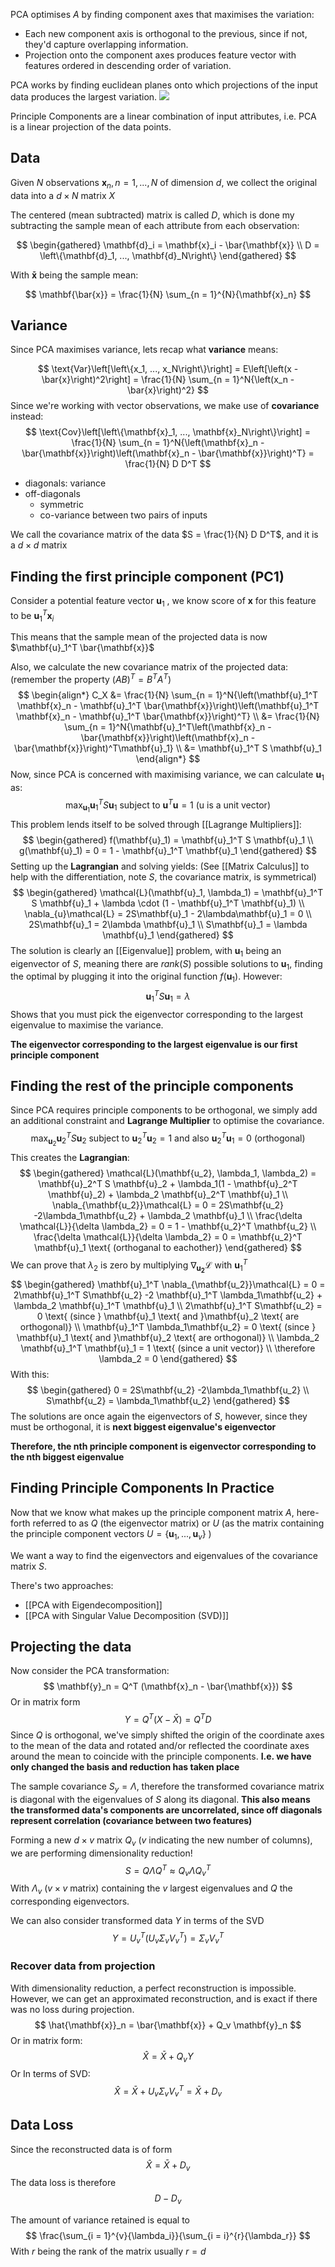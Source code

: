 PCA optimises $A$ by finding component axes that maximises the variation:
- Each new component axis is orthogonal to the previous, since if not, they'd capture overlapping information.
- Projection onto the component axes produces feature vector with features ordered in descending order of variation.

PCA works by finding euclidean planes onto which projections of the input data produces the largest variation. 
![](https://i.stack.imgur.com/lNHqt.gif)

Principle Components are a linear combination of input attributes, i.e. PCA is a linear projection of the data points.

## Data

Given $N$ observations $\mathbf{x}_n, n = 1, ..., N$ of dimension $d$, we collect the original data into a $d \times N$ matrix $X$ 

The centered  (mean subtracted) matrix is called $D$, which is done my subtracting the sample mean of each attribute from each observation:

$$ 
\begin{gathered}
\mathbf{d}_i = \mathbf{x}_i - \bar{\mathbf{x}} \\
D = \left\{\mathbf{d}_1, ..., \mathbf{d}_N\right\}
\end{gathered}
$$

With $\mathbf{\bar{x}}$ being the sample mean:

$$
\mathbf{\bar{x}} = \frac{1}{N} \sum_{n = 1}^{N}{\mathbf{x}_n} 
$$
## Variance

Since PCA maximises variance, lets recap what **variance** means:

$$
\text{Var}\left[\left\{x_1, ..., x_N\right\}\right] = E\left[\left(x - \bar{x}\right)^2\right] = \frac{1}{N} \sum_{n = 1}^N{\left(x_n - \bar{x}\right)^2}
$$
Since we're working with vector observations, we make use of **covariance** instead:
$$
\text{Cov}\left[\left\{\mathbf{x}_1, ..., \mathbf{x}_N\right\}\right] = \frac{1}{N} \sum_{n = 1}^N{\left(\mathbf{x}_n - \bar{\mathbf{x}}\right)\left(\mathbf{x}_n - \bar{\mathbf{x}}\right)^T} = \frac{1}{N} D D^T
$$
- diagonals: variance
- off-diagonals
	- symmetric
	- co-variance between two pairs of inputs

We call the covariance matrix of the data $S = \frac{1}{N} D D^T$, and it is a $d \times d$ matrix

## Finding the first principle component (PC1)

Consider a potential feature vector $\mathbf{u}_1$ , we know score of $\mathbf{x}$ for this feature to be $\mathbf{u}_1^T \mathbf{x}_i$

This means that the sample mean of the projected data is now $\mathbf{u}_1^T \bar{\mathbf{x}}$

Also, we calculate the new covariance matrix of the projected data: 
(remember the property $(AB)^T = B^T A^T$)
$$
\begin{align*}
C_X &= \frac{1}{N} \sum_{n = 1}^N{\left(\mathbf{u}_1^T \mathbf{x}_n - \mathbf{u}_1^T \bar{\mathbf{x}}\right)\left(\mathbf{u}_1^T \mathbf{x}_n - \mathbf{u}_1^T \bar{\mathbf{x}}\right)^T} \\
&= \frac{1}{N} \sum_{n = 1}^N{\mathbf{u}_1^T\left(\mathbf{x}_n - \bar{\mathbf{x}}\right)\left(\mathbf{x}_n -  \bar{\mathbf{x}}\right)^T\mathbf{u}_1} \\
&= \mathbf{u}_1^T S \mathbf{u}_1
\end{align*}
$$
Now, since PCA is concerned with maximising variance, we can calculate $\mathbf{u}_1$ as:
$$
\max_{\mathbf{u}_1}{\mathbf{u}_1^T S \mathbf{u}_1} \text{ subject to } \mathbf{u}^T \mathbf{u} = 1 \text{ (u is a unit vector)}
$$
This problem lends itself to be solved through [[Lagrange Multipliers]]:
$$
\begin{gathered}
f(\mathbf{u}_1) = \mathbf{u}_1^T S \mathbf{u}_1 \\
g(\mathbf{u}_1) = 0 = 1 - \mathbf{u}_1^T \mathbf{u}_1
\end{gathered}
$$
Setting up the **Lagrangian** and solving yields:
(See [[Matrix Calculus]] to help with the differentiation, note $S$, the covariance matrix, is symmetrical)
$$
\begin{gathered}
\mathcal{L}(\mathbf{u}_1, \lambda_1) = \mathbf{u}_1^T S \mathbf{u}_1 + \lambda \cdot (1 - \mathbf{u}_1^T \mathbf{u}_1) \\
\nabla_{u}\mathcal{L} = 2S\mathbf{u}_1 - 2\lambda\mathbf{u}_1 = 0 \\
2S\mathbf{u}_1 = 2\lambda \mathbf{u}_1 \\
S\mathbf{u}_1 = \lambda \mathbf{u}_1
\end{gathered}
$$
The solution is clearly an [[Eigenvalue]] problem, with $\mathbf{u}_1$ being an eigenvector of $S$, meaning there are $rank(S)$ possible solutions to $\mathbf{u}_1$, finding the optimal by plugging it into the original function $f(\mathbf{u}_1)$. However:
$$
\mathbf{u}_1^T S \mathbf{u}_1 = \lambda
$$
Shows that you must pick the eigenvector corresponding to the largest eigenvalue to maximise the variance. 

**The eigenvector corresponding to the largest eigenvalue is our first principle component**

## Finding the rest of the principle components

Since PCA requires principle components to be orthogonal, we simply add an additional constraint and **Lagrange Multiplier** to optimise the covariance.
$$
\max_{\mathbf{u}_2}{\mathbf{u}_2^T S \mathbf{u}_2} \text{ subject to } \mathbf{u}_2^T \mathbf{u}_2 = 1 \text{ and also } \mathbf{u}_2^T \mathbf{u}_1 = 0 \text{ (orthogonal)}
$$
This creates the **Lagrangian**:
$$
\begin{gathered}
\mathcal{L}(\mathbf{u_2}, \lambda_1, \lambda_2) = \mathbf{u}_2^T S \mathbf{u}_2 + \lambda_1(1 - \mathbf{u}_2^T \mathbf{u}_2) + \lambda_2 \mathbf{u}_2^T \mathbf{u}_1 \\
\nabla_{\mathbf{u_2}}\mathcal{L} = 0 = 2S\mathbf{u_2} -2\lambda_1\mathbf{u_2} + \lambda_2 \mathbf{u}_1 \\
\frac{\delta \mathcal{L}}{\delta \lambda_2} = 0 = 1 - \mathbf{u_2}^T \mathbf{u_2} \\
\frac{\delta \mathcal{L}}{\delta \lambda_2} = 0 = \mathbf{u_2}^T \mathbf{u}_1 \text{ (orthoganal to eachother)}
\end{gathered}
$$
We can prove that $\lambda_2$ is zero by multiplying $\nabla_{\mathbf{u_2}}\mathcal{L}$ with $\mathbf{u}_1^T$
$$
\begin{gathered}
\mathbf{u}_1^T \nabla_{\mathbf{u_2}}\mathcal{L} = 0 = 2\mathbf{u}_1^T S\mathbf{u_2} -2 \mathbf{u}_1^T \lambda_1\mathbf{u_2} + \lambda_2 \mathbf{u}_1^T \mathbf{u}_1 \\
2\mathbf{u}_1^T S\mathbf{u_2} = 0 \text{ (since } \mathbf{u}_1 \text{ and }\mathbf{u}_2 \text{ are orthogonal)} \\
\mathbf{u}_1^T \lambda_1\mathbf{u_2} = 0  \text{ (since } \mathbf{u}_1 \text{ and }\mathbf{u}_2 \text{ are orthogonal)} \\
\lambda_2 \mathbf{u}_1^T \mathbf{u}_1 = 1 \text{ (since a unit vector)} \\
\therefore \lambda_2 = 0
\end{gathered}
$$
With this:
$$
\begin{gathered}
0 = 2S\mathbf{u_2} -2\lambda_1\mathbf{u_2} \\
S\mathbf{u_2} = \lambda_1\mathbf{u_2}
\end{gathered}
$$
The solutions are once again the eigenvectors of $S$, however, since they must be orthogonal, it is **next biggest eigenvalue's eigenvector**

**Therefore, the nth principle component is eigenvector corresponding to the nth biggest eigenvalue**

## Finding Principle Components In Practice

Now that we know what makes up the principle component matrix $A$, here-forth referred to as $Q$ (the eigenvector matrix) or $U$ (as the matrix containing the principle component vectors $U = \left\{\mathbf{u}_1, ..., \mathbf{u}_v\right\}$ )

We want a way to find the eigenvectors and eigenvalues of the covariance matrix $S$.

There's two approaches:
- [[PCA with Eigendecomposition]]
- [[PCA with Singular Value Decomposition (SVD)]]

## Projecting the data

Now consider the PCA transformation:
$$
\mathbf{y}_n = Q^T (\mathbf{x}_n - \bar{\mathbf{x}})
$$
Or in matrix form
$$
Y = Q^T (X - \bar{X}) = Q^T D
$$
Since $Q$ is orthogonal, we've simply shifted the origin of the coordinate axes to the mean of the data and rotated and/or reflected the coordinate axes around the mean to coincide with the principle components. **I.e. we have only changed the basis and reduction has taken place**

The sample covariance $S_y = \Lambda$, therefore the transformed covariance matrix is diagonal with the eigenvalues of $S$ along its diagonal. **This also means the transformed data's components are uncorrelated, since off diagonals represent correlation (covariance between two features)**

Forming a new $d \times v$ matrix $Q_v$ ($v$ indicating the new number of columns), we are performing dimensionality reduction!
$$
S = Q \Lambda Q^T \approx Q_v \Lambda Q_v^T 
$$
With $\Lambda_v$ ($v \times v$ matrix) containing the $v$ largest eigenvalues and $Q$ the corresponding eigenvectors.

We can also consider transformed data $Y$ in terms of the SVD
$$
Y = U_v^T (U_v \Sigma_v V_v^T) = \Sigma_v V_v^T
$$

### Recover data from projection

With dimensionality reduction, a perfect reconstruction is impossible. However, we can get an approximated reconstruction, and is exact if there was no loss during projection.
$$
\hat{\mathbf{x}}_n = \bar{\mathbf{x}} + Q_v \mathbf{y}_n
$$
Or in matrix form:
$$
\hat{X} = \bar{X} + Q_v Y
$$
Or In terms of SVD:
$$
\hat{X} = \bar{X} + U_v \Sigma_v V_v^T = \bar{X} + D_v
$$
## Data Loss

Since the reconstructed data is of form
$$
\hat{X} = \bar{X} + D_v
$$
The data loss is therefore
$$
D - D_v
$$

The amount of variance retained is equal to
$$
\frac{\sum_{i = 1}^{v}{\lambda_i}}{\sum_{i = i}^{r}{\lambda_r}}
$$
With $r$ being the rank of the matrix usually $r = d$

